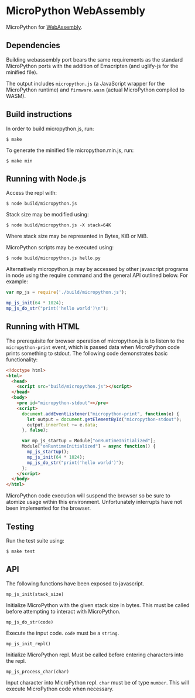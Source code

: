 MicroPython WebAssembly
=======================

MicroPython for [WebAssembly](https://webassembly.org/).

Dependencies
------------

Building webassembly port bears the same requirements as the standard
MicroPython ports with the addition of Emscripten (and uglify-js for the
minified file).

The output includes `micropython.js` (a JavaScript wrapper for the
MicroPython runtime) and `firmware.wasm` (actual MicroPython compiled to
WASM).

Build instructions
------------------

In order to build micropython.js, run:

    $ make

To generate the minified file micropython.min.js, run:

    $ make min

Running with Node.js
--------------------

Access the repl with:

    $ node build/micropython.js

Stack size may be modified using:

    $ node build/micropython.js -X stack=64K

Where stack size may be represented in Bytes, KiB or MiB.

MicroPython scripts may be executed using:

    $ node build/micropython.js hello.py

Alternatively micropython.js may by accessed by other javascript programs in node
using the require command and the general API outlined below. For example:

```javascript
var mp_js = require('./build/micropython.js');

mp_js_init(64 * 1024);
mp_js_do_str("print('hello world')\n");
```

Running with HTML
-----------------

The prerequisite for browser operation of micropython.js is to listen to the
`micropython-print` event, which is passed data when MicroPython code prints
something to stdout.  The following code demonstrates basic functionality:

```html
<!doctype html>
<html>
  <head>
    <script src="build/micropython.js"></script>
  </head>
  <body>
    <pre id="micropython-stdout"></pre>
    <script>
      document.addEventListener("micropython-print", function(e) {
        let output = document.getElementById("micropython-stdout");
        output.innerText += e.data;
      }, false);

      var mp_js_startup = Module["onRuntimeInitialized"];
      Module["onRuntimeInitialized"] = async function() {
        mp_js_startup();
        mp_js_init(64 * 1024);
        mp_js_do_str("print('hello world')");
      };
    </script>
  </body>
</html>
```

MicroPython code execution will suspend the browser so be sure to atomize usage
within this environment. Unfortunately interrupts have not been implemented for the
browser.

Testing
-------

Run the test suite using:

    $ make test

API
---

The following functions have been exposed to javascript.

```
mp_js_init(stack_size)
```

Initialize MicroPython with the given stack size in bytes. This must be
called before attempting to interact with MicroPython.

```
mp_js_do_str(code)
```

Execute the input code. `code` must be a `string`.

```
mp_js_init_repl()
```

Initialize MicroPython repl. Must be called before entering characters into
the repl.

```
mp_js_process_char(char)
```

Input character into MicroPython repl. `char` must be of type `number`. This
will execute MicroPython code when necessary.
